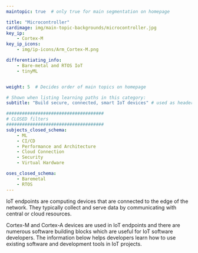 ```yaml
---
maintopic: true  # only true for main segmentation on homepage

title: "Microcontroller"
cardimage: img/main-topic-backgrounds/microcontroller.jpg
key_ip: 
    - Cortex-M
key_ip_icons:
    - img/ip-icons/Arm_Cortex-M.png

differentiating_info:
    - Bare-metal and RTOS IoT
    - tinyML


weight: 5  # Decides order of main topics on homepage

# Shown when listing learning paths in this category:
subtitle: "Build secure, connected, smart IoT devices" # used as header for learning path to avoid duplicaiton

#####################################
# CLOSED filters
#####################################
subjects_closed_schema:
    - ML
    - CI/CD
    - Performance and Architecture
    - Cloud Connection
    - Security
    - Virtual Hardware

oses_closed_schema:
    - Baremetal
    - RTOS
---
```

IoT endpoints are computing devices that are connected to the edge of the network. They typically collect and serve data by communicating with central or cloud resources.

Cortex-M and Cortex-A devices are used in IoT endpoints and there are numerous software building blocks which are useful for IoT software developers. The information below helps developers learn how to use existing software and development tools in IoT projects.